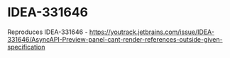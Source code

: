 # IDEA-331646
Reproduces IDEA-331646 - https://youtrack.jetbrains.com/issue/IDEA-331646/AsyncAPI-Preview-panel-cant-render-references-outside-given-specification
